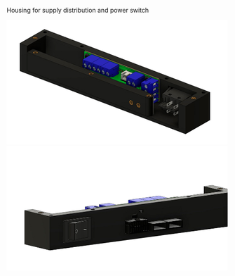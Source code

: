 Housing for supply distribution and power switch

![Image 1](Images/Supply_Panel_1.jpg)
![Image 2](Images/Supply_Panel_2.jpg)